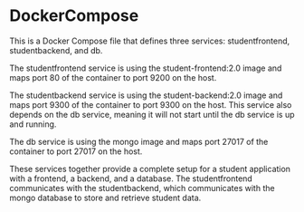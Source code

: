 

# DockerCompose

This is a Docker Compose file that defines three services: studentfrontend, studentbackend, and db.

The studentfrontend service is using the student-frontend:2.0 image and maps port 80 of the container to port 9200 on the host.

The studentbackend service is using the student-backend:2.0 image and maps port 9300 of the container to port 9300 on the host. This service also depends on the db service, meaning it will not start until the db service is up and running.

The db service is using the mongo image and maps port 27017 of the container to port 27017 on the host.

These services together provide a complete setup for a student application with a frontend, a backend, and a database. The studentfrontend communicates with the studentbackend, which communicates with the mongo database to store and retrieve student data.